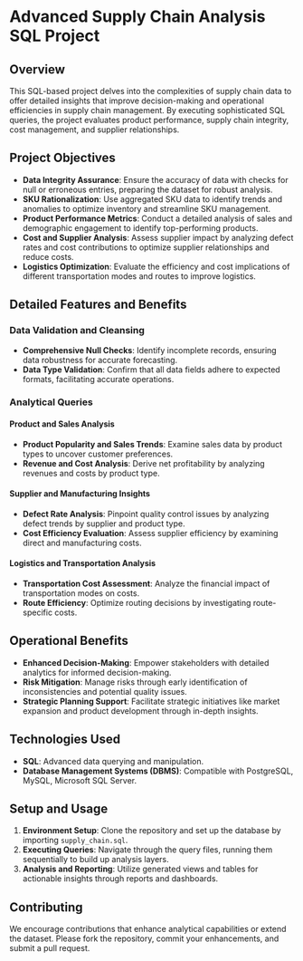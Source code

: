 # Advanced Supply Chain Analysis SQL Project

## Overview

This SQL-based project delves into the complexities of supply chain data to offer detailed insights that improve decision-making and operational efficiencies in supply chain management. By executing sophisticated SQL queries, the project evaluates product performance, supply chain integrity, cost management, and supplier relationships.

## Project Objectives

- **Data Integrity Assurance**: Ensure the accuracy of data with checks for null or erroneous entries, preparing the dataset for robust analysis.
- **SKU Rationalization**: Use aggregated SKU data to identify trends and anomalies to optimize inventory and streamline SKU management.
- **Product Performance Metrics**: Conduct a detailed analysis of sales and demographic engagement to identify top-performing products.
- **Cost and Supplier Analysis**: Assess supplier impact by analyzing defect rates and cost contributions to optimize supplier relationships and reduce costs.
- **Logistics Optimization**: Evaluate the efficiency and cost implications of different transportation modes and routes to improve logistics.

## Detailed Features and Benefits

### Data Validation and Cleansing

- **Comprehensive Null Checks**: Identify incomplete records, ensuring data robustness for accurate forecasting.
- **Data Type Validation**: Confirm that all data fields adhere to expected formats, facilitating accurate operations.

### Analytical Queries

#### Product and Sales Analysis

- **Product Popularity and Sales Trends**: Examine sales data by product types to uncover customer preferences.
- **Revenue and Cost Analysis**: Derive net profitability by analyzing revenues and costs by product type.

#### Supplier and Manufacturing Insights

- **Defect Rate Analysis**: Pinpoint quality control issues by analyzing defect trends by supplier and product type.
- **Cost Efficiency Evaluation**: Assess supplier efficiency by examining direct and manufacturing costs.

#### Logistics and Transportation Analysis

- **Transportation Cost Assessment**: Analyze the financial impact of transportation modes on costs.
- **Route Efficiency**: Optimize routing decisions by investigating route-specific costs.

## Operational Benefits

- **Enhanced Decision-Making**: Empower stakeholders with detailed analytics for informed decision-making.
- **Risk Mitigation**: Manage risks through early identification of inconsistencies and potential quality issues.
- **Strategic Planning Support**: Facilitate strategic initiatives like market expansion and product development through in-depth insights.

## Technologies Used

- **SQL**: Advanced data querying and manipulation.
- **Database Management Systems (DBMS)**: Compatible with PostgreSQL, MySQL, Microsoft SQL Server.

## Setup and Usage

1. **Environment Setup**: Clone the repository and set up the database by importing `supply_chain.sql`.
2. **Executing Queries**: Navigate through the query files, running them sequentially to build up analysis layers.
3. **Analysis and Reporting**: Utilize generated views and tables for actionable insights through reports and dashboards.

## Contributing

We encourage contributions that enhance analytical capabilities or extend the dataset. Please fork the repository, commit your enhancements, and submit a pull request.


